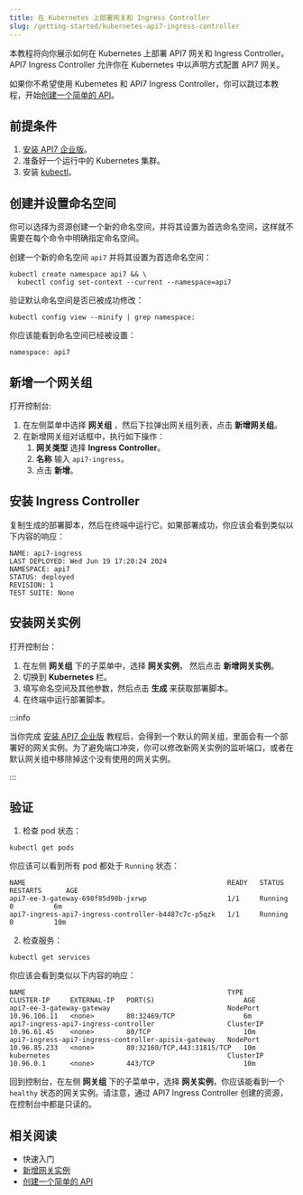 ```yaml
---
title: 在 Kubernetes 上部署网关和 Ingress Controller
slug: /getting-started/kubernetes-api7-ingress-controller
---
```


本教程将向你展示如何在 Kubernetes 上部署 API7 网关和 Ingress Controller。API7 Ingress Controller 允许你在 Kubernetes 中以声明方式配置 API7 网关。

如果你不希望使用 Kubernetes 和 API7 Ingress Controller，你可以跳过本教程，开始[创建一个简单的 API](./launch-your-first-api.md)。

## 前提条件

1. [安装 API7 企业版](./install-api7-ee.md)。
2. 准备好一个运行中的 Kubernetes 集群。
3. 安装 [kubectl](https://kubernetes.io/docs/tasks/tools/#kubectl)。

## 创建并设置命名空间

你可以选择为资源创建一个新的命名空间，并将其设置为首选命名空间，这样就不需要在每个命令中明确指定命名空间。

创建一个新的命名空间 `api7` 并将其设置为首选命名空间：

```shell
kubectl create namespace api7 && \
  kubectl config set-context --current --namespace=api7
```

验证默认命名空间是否已被成功修改：

```shell
kubectl config view --minify | grep namespace:
```
你应该能看到命名空间已经被设置：

```text
namespace: api7
```

## 新增一个网关组

打开控制台:

1. 在左侧菜单中选择 **网关组** ，然后下拉弹出网关组列表，点击 **新增网关组**。
2. 在新增网关组对话框中，执行如下操作：
    1. **网关类型** 选择 **Ingress Controller**。
    2. **名称** 输入 `api7-ingress`。
    3. 点击 **新增**。

## 安装 Ingress Controller

复制生成的部署脚本，然后在终端中运行它。如果部署成功，你应该会看到类似以下内容的响应：

```text
NAME: api7-ingress
LAST DEPLOYED: Wed Jun 19 17:20:24 2024
NAMESPACE: api7
STATUS: deployed
REVISION: 1
TEST SUITE: None
```

## 安装网关实例

打开控制台：

1. 在左侧 **网关组** 下的子菜单中，选择 **网关实例**， 然后点击 **新增网关实例**。
2. 切换到 **Kubernetes** 栏。
3. 填写命名空间及其他参数，然后点击 **生成** 来获取部署脚本。
3. 在终端中运行部署脚本。

:::info

当你完成 [安装 API7 企业版](./install-api7-ee.md) 教程后，会得到一个默认的网关组，里面会有一个部署好的网关实例。为了避免端口冲突，你可以修改新网关实例的监听端口，或者在默认网关组中移除掉这个没有使用的网关实例。

:::

## 验证

1. 检查 pod 状态：

```shell
kubectl get pods
```

你应该可以看到所有 pod 都处于 `Running` 状态：

```text
NAME                                                  READY   STATUS    RESTARTS      AGE
api7-ee-3-gateway-698f85d98b-jxrwp                    1/1     Running      0          6m
api7-ingress-api7-ingress-controller-b4487c7c-p5qzk   1/1     Running      0          10m
```

2. 检查服务：

```shell
kubectl get services
```

你应该会看到类似以下内容的响应：

```text
NAME                                                  TYPE        CLUSTER-IP     EXTERNAL-IP   PORT(S)                      AGE
api7-ee-3-gateway-gateway                             NodePort    10.96.106.11   <none>        80:32469/TCP                 6m
api7-ingress-api7-ingress-controller                  ClusterIP   10.96.61.45    <none>        80/TCP                       10m
api7-ingress-api7-ingress-controller-apisix-gateway   NodePort    10.96.85.233   <none>        80:32160/TCP,443:31815/TCP   10m
kubernetes                                            ClusterIP   10.96.0.1      <none>        443/TCP                      10m
```

回到控制台，在左侧 **网关组** 下的子菜单中，选择 **网关实例**，你应该能看到一个 `healthy` 状态的网关实例。请注意，通过 API7 Ingress Controller 创建的资源，在控制台中都是只读的。

## 相关阅读

- 快速入门
 - [新增网关实例](./add-gateway-instance.md)
 - [创建一个简单的 API](./launch-your-first-api.md)